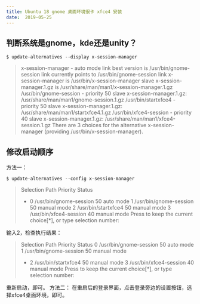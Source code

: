 ```yaml
---
title: Ubuntu 18 gnome 桌面环境很卡 xfce4 安装
date:  2019-05-25
---
```

## 判断系统是gnome，kde还是unity？

```
$ update-alternatives --display x-session-manager
```

> x-session-manager - auto mode 
> link best version is /usr/bin/gnome-session
>  link currently points to /usr/bin/gnome-session
>  link x-session-manager is /usr/bin/x-session-manager
>  slave x-session-manager.1.gz is /usr/share/man/man1/x-session-manager.1.gz
>  /usr/bin/gnome-session - priority 50
>  slave x-session-manager.1.gz: /usr/share/man/man1/gnome-session.1.gz
>  /usr/bin/startxfce4 - priority 50
>  slave x-session-manager.1.gz: /usr/share/man/man1/startxfce4.1.gz
>  /usr/bin/xfce4-session - priority 40 slave x-session-manager.1.gz: /usr/share/man/man1/xfce4-session.1.gz 
> There are 3 choices for the alternative x-session-manager (providing /usr/bin/x-session-manager).

##  修改启动顺序

方法一：
```
$ update-alternatives --config x-session-manager
```
> Selection Path Priority Status 
> * 0 /usr/bin/gnome-session 50 auto mode 
>   1 /usr/bin/gnome-session 50 manual mode 
>   2 /usr/bin/startxfce4 50 manual mode 
>  3 /usr/bin/xfce4-session 40 manual mode 
> Press <enter> to keep the current choice[*], or type selection number:

输入2，检查执行结果：

>  Selection Path Priority Status 
> 0 /usr/bin/gnome-session 50 auto mode 
> 1 /usr/bin/gnome-session 50 manual mode 
> * 2 /usr/bin/startxfce4 50 manual mode 
> 3 /usr/bin/xfce4-session 40 manual mode 
> Press <enter> to keep the current choice[*], or type selection number:


重新启动，即可。
方法二：
在重启后的登录界面，点击登录旁边的设置按钮，选择xfce4桌面环境，即可。


